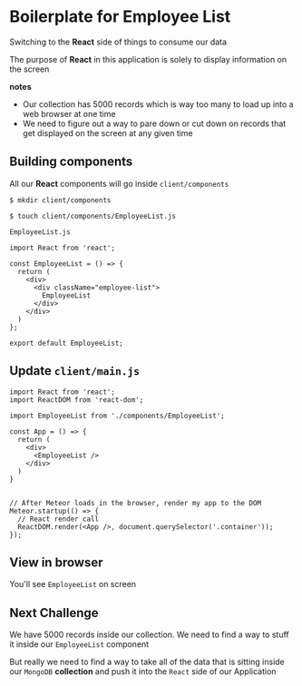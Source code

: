 # Boilerplate for Employee List
Switching to the **React** side of things to consume our data

The purpose of **React** in this application is solely to display information on the screen

**notes** 

* Our collection has 5000 records which is way too many to load up into a web browser at one time
* We need to figure out a way to pare down or cut down on records that get displayed on the screen at any given time

## Building components
All our **React** components will go inside `client/components`

`$ mkdir client/components`

`$ touch client/components/EmployeeList.js`

`EmployeeList.js`

```
import React from 'react';

const EmployeeList = () => {
  return (
    <div>
      <div className="employee-list">
        EmployeeList
      </div>
    </div>
  )
};

export default EmployeeList;
```

## Update `client/main.js`

```
import React from 'react';
import ReactDOM from 'react-dom';

import EmployeeList from './components/EmployeeList';

const App = () => {
  return (
    <div>
      <EmployeeList />
    </div>
  )
}


// After Meteor loads in the browser, render my app to the DOM
Meteor.startup(() => {
  // React render call
  ReactDOM.render(<App />, document.querySelector('.container'));
});
```

## View in browser
You'll see `EmployeeList` on screen

## Next Challenge
We have 5000 records inside our collection. We need to find a way to stuff it inside our `EmployeeList` component

But really we need to find a way to take all of the data that is sitting inside our `MongoDB` **collection** and push it into the `React` side of our Application







